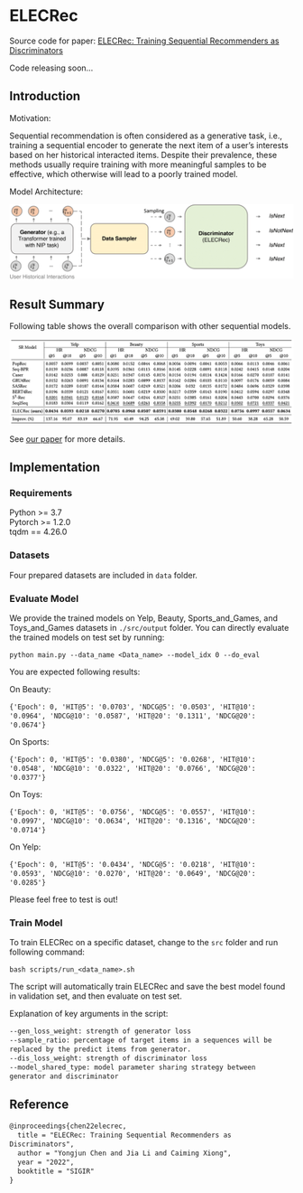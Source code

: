 # ELECRec


Source code for paper: [ELECRec: Training Sequential Recommenders as Discriminators](https://arxiv.org/pdf/2204.02011.pdf)

Code releasing soon...


## Introduction

Motivation: 

Sequential recommendation is often considered as a generative task, i.e., training a sequential encoder to generate the next item of a user’s interests based on her historical interacted items. Despite their prevalence, these methods usually require training with more meaningful samples to be effective, which otherwise will lead to
a poorly trained model.


Model Architecture:

<img src="./img/overview.png" width="800">

## Result Summary

Following table shows the overall comparison with other sequential models.

<img src="./img/result_summary.png" width="800">

See [our paper](https://arxiv.org/pdf/2204.02011.pdf) for more details. 


## Implementation
### Requirements

Python >= 3.7  
Pytorch >= 1.2.0  
tqdm == 4.26.0 

### Datasets

Four prepared datasets are included in `data` folder.


### Evaluate Model

We provide the trained models on Yelp, Beauty, Sports_and_Games, and Toys_and_Games datasets in `./src/output` folder. You can directly evaluate the trained models on test set by running:

```
python main.py --data_name <Data_name> --model_idx 0 --do_eval
```

You are expected following results:


On Beauty:

```
{'Epoch': 0, 'HIT@5': '0.0703', 'NDCG@5': '0.0503', 'HIT@10': '0.0964', 'NDCG@10': '0.0587', 'HIT@20': '0.1311', 'NDCG@20': '0.0674'}
```

On Sports:

```
{'Epoch': 0, 'HIT@5': '0.0380', 'NDCG@5': '0.0268', 'HIT@10': '0.0548', 'NDCG@10': '0.0322', 'HIT@20': '0.0766', 'NDCG@20': '0.0377'}
```

On Toys:

```
{'Epoch': 0, 'HIT@5': '0.0756', 'NDCG@5': '0.0557', 'HIT@10': '0.0997', 'NDCG@10': '0.0634', 'HIT@20': '0.1316', 'NDCG@20': '0.0714'}
```

On Yelp:

```
{'Epoch': 0, 'HIT@5': '0.0434', 'NDCG@5': '0.0218', 'HIT@10': '0.0593', 'NDCG@10': '0.0270', 'HIT@20': '0.0649', 'NDCG@20': '0.0285'}
```

Please feel free to test is out!

### Train Model

To train ELECRec on a specific dataset, change to the `src` folder and run following command: 

```
bash scripts/run_<data_name>.sh
```

The script will automatically train ELECRec and save the best model found in validation set, and then evaluate on test set.

Explanation of key arguments in the script:

```
--gen_loss_weight: strength of generator loss    
--sample_ratio: percentage of target items in a sequences will be replaced by the predict items from generator.     
--dis_loss_weight: strength of discriminator loss
--model_shared_type: model parameter sharing strategy between generator and discriminator
```

## Reference

```
@inproceedings{chen22elecrec,
  title = "ELECRec: Training Sequential Recommenders as Discriminators",
  author = "Yongjun Chen and Jia Li and Caiming Xiong",
  year = "2022",
  booktitle = "SIGIR"
}
```
